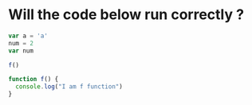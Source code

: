 # Will the code below run correctly ?

```js
var a = 'a'
num = 2
var num

f()

function f() {
  console.log("I am f function")
}
```